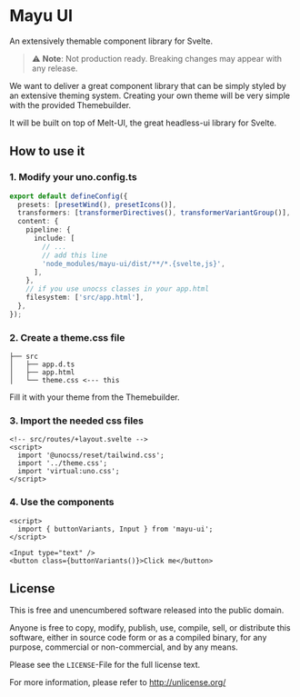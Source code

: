 # Mayu UI

An extensively themable component library for Svelte. 

> ⚠️ **Note**: Not production ready. Breaking changes may appear with any release.

We want to deliver a great component library that can be simply styled by an extensive theming system.
Creating your own theme will be very simple with the provided Themebuilder.

It will be built on top of Melt-UI, the great headless-ui library for Svelte.

## How to use it

### 1. Modify your uno.config.ts

```ts
export default defineConfig({
  presets: [presetWind(), presetIcons()],
  transformers: [transformerDirectives(), transformerVariantGroup()],
  content: {
    pipeline: {
      include: [
        // ...
        // add this line
        'node_modules/mayu-ui/dist/**/*.{svelte,js}',
      ],
    },
    // if you use unocss classes in your app.html
    filesystem: ['src/app.html'],
  },
});
```

### 2. Create a theme.css file

```
├── src
│   ├── app.d.ts
│   ├── app.html
│   └── theme.css <--- this
```

Fill it with your theme from the Themebuilder.

### 3. Import the needed css files

```svelte
<!-- src/routes/+layout.svelte -->
<script>
  import '@unocss/reset/tailwind.css';
  import '../theme.css';
  import 'virtual:uno.css';
</script>
```

### 4. Use the components

```svelte
<script>
  import { buttonVariants, Input } from 'mayu-ui';
</script>

<Input type="text" />
<button class={buttonVariants()}>Click me</button>
```

## License

This is free and unencumbered software released into the public domain.

Anyone is free to copy, modify, publish, use, compile, sell, or distribute this software, either in source code form or as a compiled binary, for any purpose, commercial or non-commercial, and by any means.

Please see the `LICENSE`-File for the full license text.

For more information, please refer to <http://unlicense.org/>
